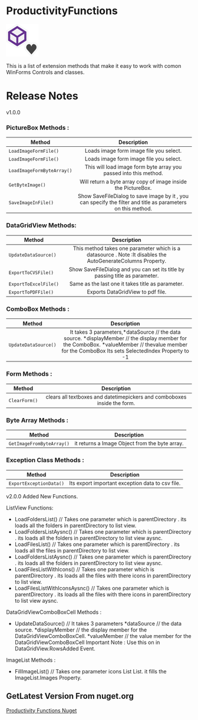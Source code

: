 # ProductivityFunctions
![ProductivityLogo](https://github.com/BekoSan/ProductivityFunctions/blob/master/ProductivityLogo.png)

This is a list of extension methods that make it easy to work with comon WinForms Controls and classes.

# Release Notes
v1.0.0

### PictureBox Methods :

| Method |   Description  |
|--------|:--------------:|
|```LoadImageFormFile()```| Loads image form image file you select.|
|```LoadImageFormFile()```| Loads image form image file you select.|
|```LoadImageFormByteArray()```|This will load image form byte array you passed into this method.|
|```GetByteImage()```|Will return a byte array copy of image inside the PictureBox.|
|```SaveImageInFile()``` | Show SaveFileDialog to save image by it , you can specify the filter and title as parameters on this method.|

### DataGridView Methods:

| Method |   Description  |
|--------|:--------------:|
|```UpdateDataSource()```|This method takes one parameter which is a datasource . Note :It disables the AutoGenerateColumns Property.|
|```ExportToCVSFile()``` |Show SaveFileDialog and you can set its title by passing title as parameter.|
|```ExportToExcelFile()```|Same as the last one it takes title as parameter.|
|```ExportToPDFFile()```|Exports DataGridView to pdf file.|

### ComboBox Methods :

| Method |   Description  |
|--------|:--------------:|
|```UpdateDataSource()```|It takes 3 parameters,*dataSource // the data source. *displayMember // the display member for the ComboBox. *valueMember // thevalue member for the ComboBox Its sets SelectedIndex Property to -1|

### Form Methods :

| Method |   Description  |
|--------|:--------------:|
|```ClearForm()```|clears all textboxes and datetimepickers and comboboxes inside the form.|

### Byte Array Methods :

| Method |   Description  |
|--------|:--------------:|
|```GetImageFromByteArray()```|it returns a Image Object from the byte array.|

### Exception Class Methods :

| Method |   Description  |
|--------|:--------------:|
|```ExportExceptionData()```|Its export important exception data to csv file.|

v2.0.0
Added New Functions.

ListView Functions:
- LoadFoldersList() // Takes one parameter which is parentDirectory . its loads all the folders in parentDirectory to list view.
- LoadFoldersListAysnc() // Takes one parameter which is parentDirectory . its loads all the folders in parentDirectory to list view aysnc.
 - LoadFilesList() // Takes one parameter which is parentDirectory . its loads all the files in parentDirectory to list view.
 - LoadFoldersListAysnc() // Takes one parameter which is parentDirectory . its loads all the folders in parentDirectory to list view aysnc.
 - LoadFilesListWithIcons() // Takes one parameter which is parentDirectory . its loads all the files with there icons in parentDirectory to list view.
 - LoadFilesListWithIconsAysnc() // Takes one parameter which is parentDirectory . its loads all the files with there icons in parentDirectory to list view aysnc.
 
 DataGridViewComboBoxCell Methods : 
 - UpdateDataSource() // It takes 3 parameters 
*dataSource // the data source.
*displayMember // the display member for the DataGridViewComboBoxCell.
*valueMember // the value member for the DataGridViewComboBoxCell 
Important Note : Use this on in DataGridView.RowsAdded Event.

ImageList Methods :
- FillImageList() // Takes one parameter icons List List<Icon>. it fills the ImageList.Images Property.

## GetLatest Version From nuget.org

[Productivity Functions Nuget](https://www.nuget.org/packages/BekoSan.ProductivityFunctions/)
